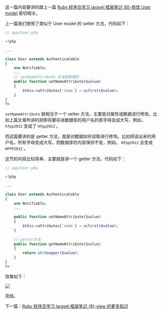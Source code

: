 这一篇内容要讲的跟上一篇 [Ruby 程序员学习 laravel 框架笔记 (6)-修改 User model](https://www.rails365.net/articles/ruby-cheng-xu-yuan-xue-xi-laravel-kuang-jia-bi-ji-6-xiu-gai-user-model) 密切相关。

上一篇我们使用了类似于 User model 的 setter 方法，代码如下：

``` php
// app/User.php

<?php

...

class User extends Authenticatable
{
    use Notifiable;
    ...
    // setNameAttribute 方法是新增的
    public function setNameAttribute($value)
    {
        $this->attributes['name'] = ucfirst($value);
    }
}
?>
```

`setNameAttribute` 就相当于一个 setter 方法，主要是对属性或数据进行修改。比如上篇文章所讲的把即将要存进数据库的用户名的首字母变成大写，例如，`hfpp2012` 变成了 `Hfpp2012` 。

而这篇要讲的是 getter 方法，就是对数据如何读取进行修饰。比如把读出来的用户名，所有字母变成大写，而数据库的内容保持不变，例如，
 `Hfpp2012` 会变成 `HFPP2012` 。

这节的内容比较简单，主要就是讲一个 getter 方法，代码如下：

``` php
// app/User.php

<?php

...

class User extends Authenticatable
{
    use Notifiable;
    ...
    
    public function setNameAttribute($value)
    {
        $this->attributes['name'] = ucfirst($value);
    }
    
    // getter方法
    public function getNameAttribute($value)
    {
        return strtoupper($value);
    }
}
?>
```

效果如下：

![](https://rails365.oss-cn-shenzhen.aliyuncs.com/uploads/photo/image/297/2017/70c8ff74a81260ebdb116eae2d540d59.png)

完结。

下一篇：[Ruby 程序员学习 laravel 框架笔记 (8)-view 的更多知识](https://www.rails365.net/articles/ruby-cheng-xu-yuan-xue-xi-laravel-kuang-jia-bi-ji-8-view-geng-duo-zhi-shi)
